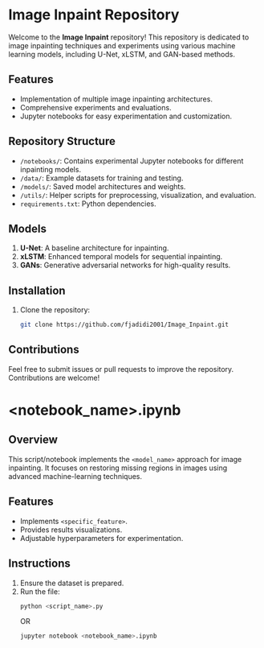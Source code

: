# Image Inpaint Repository

Welcome to the **Image Inpaint** repository! This repository is dedicated to image inpainting techniques and experiments using various machine learning models, including U-Net, xLSTM, and GAN-based methods.

## Features
- Implementation of multiple image inpainting architectures.
- Comprehensive experiments and evaluations.
- Jupyter notebooks for easy experimentation and customization.

## Repository Structure
- `/notebooks/`: Contains experimental Jupyter notebooks for different inpainting models.
- `/data/`: Example datasets for training and testing.
- `/models/`: Saved model architectures and weights.
- `/utils/`: Helper scripts for preprocessing, visualization, and evaluation.
- `requirements.txt`: Python dependencies.

## Models
1. **U-Net**: A baseline architecture for inpainting.
2. **xLSTM**: Enhanced temporal models for sequential inpainting.
3. **GANs**: Generative adversarial networks for high-quality results.

## Installation
1. Clone the repository:
   ```bash
   git clone https://github.com/fjadidi2001/Image_Inpaint.git
   ```



## Contributions
Feel free to submit issues or pull requests to improve the repository. Contributions are welcome!


# <notebook_name>.ipynb

## Overview
This script/notebook implements the `<model_name>` approach for image inpainting. It focuses on restoring missing regions in images using advanced machine-learning techniques.

## Features
- Implements `<specific_feature>`.
- Provides results visualizations.
- Adjustable hyperparameters for experimentation.

## Instructions
1. Ensure the dataset is prepared.
2. Run the file:
   ```bash
   python <script_name>.py
   ```
   OR
   ```bash
   jupyter notebook <notebook_name>.ipynb
   ```
